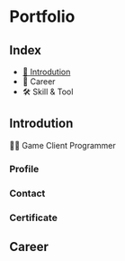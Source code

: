 # **Portfolio**
## **Index**
- [👦 Introdution](#Introdution)
- 💼 Career
- 🛠 Skill & Tool

## Introdution
👨‍💻 Game Client Programmer
### Profile
### Contact
### Certificate

## Career 